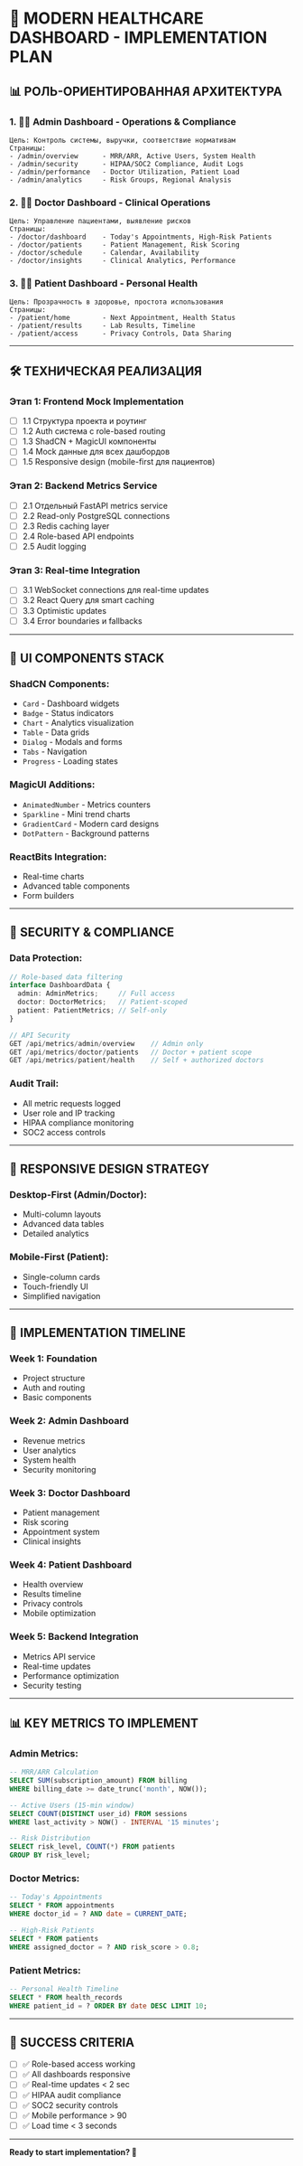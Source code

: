 # 🎯 **MODERN HEALTHCARE DASHBOARD - IMPLEMENTATION PLAN**

## 📊 **РОЛЬ-ОРИЕНТИРОВАННАЯ АРХИТЕКТУРА**

### 1. 👨‍💼 **Admin Dashboard** - Operations & Compliance
```
Цель: Контроль системы, выручки, соответствие нормативам
Страницы:
- /admin/overview      - MRR/ARR, Active Users, System Health
- /admin/security      - HIPAA/SOC2 Compliance, Audit Logs
- /admin/performance   - Doctor Utilization, Patient Load
- /admin/analytics     - Risk Groups, Regional Analysis
```

### 2. 🧑‍⚕️ **Doctor Dashboard** - Clinical Operations
```
Цель: Управление пациентами, выявление рисков
Страницы:
- /doctor/dashboard    - Today's Appointments, High-Risk Patients
- /doctor/patients     - Patient Management, Risk Scoring
- /doctor/schedule     - Calendar, Availability
- /doctor/insights     - Clinical Analytics, Performance
```

### 3. 🙋‍♂️ **Patient Dashboard** - Personal Health
```
Цель: Прозрачность в здоровье, простота использования
Страницы:
- /patient/home        - Next Appointment, Health Status
- /patient/results     - Lab Results, Timeline
- /patient/access      - Privacy Controls, Data Sharing
```

---

## 🛠️ **ТЕХНИЧЕСКАЯ РЕАЛИЗАЦИЯ**

### **Этап 1: Frontend Mock Implementation**
- [ ] 1.1 Структура проекта и роутинг
- [ ] 1.2 Auth система с role-based routing
- [ ] 1.3 ShadCN + MagicUI компоненты
- [ ] 1.4 Mock данные для всех дашбордов
- [ ] 1.5 Responsive design (mobile-first для пациентов)

### **Этап 2: Backend Metrics Service**
- [ ] 2.1 Отдельный FastAPI metrics service
- [ ] 2.2 Read-only PostgreSQL connections
- [ ] 2.3 Redis caching layer
- [ ] 2.4 Role-based API endpoints
- [ ] 2.5 Audit logging

### **Этап 3: Real-time Integration**
- [ ] 3.1 WebSocket connections для real-time updates
- [ ] 3.2 React Query для smart caching
- [ ] 3.3 Optimistic updates
- [ ] 3.4 Error boundaries и fallbacks

---

## 🎨 **UI COMPONENTS STACK**

### **ShadCN Components:**
- `Card` - Dashboard widgets
- `Badge` - Status indicators  
- `Chart` - Analytics visualization
- `Table` - Data grids
- `Dialog` - Modals and forms
- `Tabs` - Navigation
- `Progress` - Loading states

### **MagicUI Additions:**
- `AnimatedNumber` - Metrics counters
- `Sparkline` - Mini trend charts
- `GradientCard` - Modern card designs
- `DotPattern` - Background patterns

### **ReactBits Integration:**
- Real-time charts
- Advanced table components
- Form builders

---

## 🔐 **SECURITY & COMPLIANCE**

### **Data Protection:**
```typescript
// Role-based data filtering
interface DashboardData {
  admin: AdminMetrics;     // Full access
  doctor: DoctorMetrics;   // Patient-scoped
  patient: PatientMetrics; // Self-only
}

// API Security
GET /api/metrics/admin/overview    // Admin only
GET /api/metrics/doctor/patients   // Doctor + patient scope
GET /api/metrics/patient/health    // Self + authorized doctors
```

### **Audit Trail:**
- All metric requests logged
- User role and IP tracking
- HIPAA compliance monitoring
- SOC2 access controls

---

## 📱 **RESPONSIVE DESIGN STRATEGY**

### **Desktop-First (Admin/Doctor):**
- Multi-column layouts
- Advanced data tables
- Detailed analytics

### **Mobile-First (Patient):**
- Single-column cards
- Touch-friendly UI
- Simplified navigation

---

## 🚀 **IMPLEMENTATION TIMELINE**

### **Week 1: Foundation**
- Project structure
- Auth and routing
- Basic components

### **Week 2: Admin Dashboard**
- Revenue metrics
- User analytics  
- System health
- Security monitoring

### **Week 3: Doctor Dashboard**
- Patient management
- Risk scoring
- Appointment system
- Clinical insights

### **Week 4: Patient Dashboard**
- Health overview
- Results timeline
- Privacy controls
- Mobile optimization

### **Week 5: Backend Integration**
- Metrics API service
- Real-time updates
- Performance optimization
- Security testing

---

## 📊 **KEY METRICS TO IMPLEMENT**

### **Admin Metrics:**
```sql
-- MRR/ARR Calculation
SELECT SUM(subscription_amount) FROM billing 
WHERE billing_date >= date_trunc('month', NOW());

-- Active Users (15-min window)
SELECT COUNT(DISTINCT user_id) FROM sessions 
WHERE last_activity > NOW() - INTERVAL '15 minutes';

-- Risk Distribution
SELECT risk_level, COUNT(*) FROM patients 
GROUP BY risk_level;
```

### **Doctor Metrics:**
```sql
-- Today's Appointments
SELECT * FROM appointments 
WHERE doctor_id = ? AND date = CURRENT_DATE;

-- High-Risk Patients
SELECT * FROM patients 
WHERE assigned_doctor = ? AND risk_score > 0.8;
```

### **Patient Metrics:**
```sql
-- Personal Health Timeline
SELECT * FROM health_records 
WHERE patient_id = ? ORDER BY date DESC LIMIT 10;
```

---

## 🎯 **SUCCESS CRITERIA**

- [ ] ✅ Role-based access working
- [ ] ✅ All dashboards responsive  
- [ ] ✅ Real-time updates < 2 sec
- [ ] ✅ HIPAA audit compliance
- [ ] ✅ SOC2 security controls
- [ ] ✅ Mobile performance > 90
- [ ] ✅ Load time < 3 seconds

---

**Ready to start implementation? 🚀**
